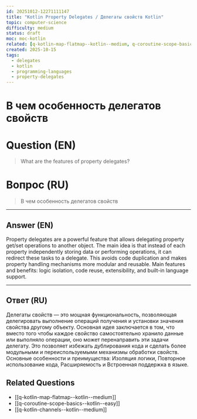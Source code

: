 ```yaml
---
id: 20251012-12271111147
title: "Kotlin Property Delegates / Делегаты свойств Kotlin"
topic: computer-science
difficulty: medium
status: draft
moc: moc-kotlin
related: [q-kotlin-map-flatmap--kotlin--medium, q-coroutine-scope-basics--kotlin--easy, q-kotlin-channels--kotlin--medium]
created: 2025-10-15
tags:
  - delegates
  - kotlin
  - programming-languages
  - property-delegates
---
```

# В чем особенность делегатов свойств

# Question (EN)
> What are the features of property delegates?

# Вопрос (RU)
> В чем особенность делегатов свойств

---

## Answer (EN)

Property delegates are a powerful feature that allows delegating property get/set operations to another object. The main idea is that instead of each property independently storing data or performing operations, it can redirect these tasks to a delegate. This avoids code duplication and makes property handling mechanisms more modular and reusable. Main features and benefits: logic isolation, code reuse, extensibility, and built-in language support.

---

## Ответ (RU)

Делегаты свойств — это мощная функциональность, позволяющая делегировать выполнение операций получения и установки значения свойства другому объекту. Основная идея заключается в том, что вместо того чтобы каждое свойство самостоятельно хранило данные или выполняло операции, оно может перенаправить эти задачи делегату. Это позволяет избежать дублирования кода и сделать более модульными и переиспользуемыми механизмы обработки свойств. Основные особенности и преимущества: Изоляция логики, Повторное использование кода, Расширяемость и Встроенная поддержка в языке.

## Related Questions

- [[q-kotlin-map-flatmap--kotlin--medium]]
- [[q-coroutine-scope-basics--kotlin--easy]]
- [[q-kotlin-channels--kotlin--medium]]
